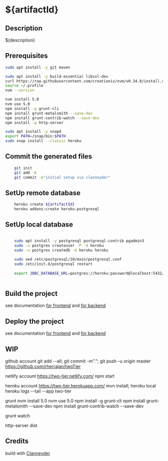 ${artifactId}
=========

Description
----------------------------------------------------
${description}

Prerequisites
-------------------------
```bash
sudo apt install -y git maven

sudo apt install -y build-essential libssl-dev
curl https://raw.githubusercontent.com/creationix/nvm/v0.34.0/install.sh | bash
source ~/.profile
nvm --version

nvm install 5.0
nvm use 5.0
npm install -g grunt-cli
npm install grunt-metalsmith --save-dev
npm install grunt-contrib-watch --save-dev
npm install -g http-server

sudo apt install -y snapd 
export PATH=/snap/bin:$PATH
sudo snap install --classic heroku

```

Commit the generated files
-------------------------
```bash
	git init
	git add -A
	git commit -m"initial setup via clanneyder"
```

SetUp remote database
-------------------------
```bash
	heroku create ${artifactId}
	heroku addons:create heroku-postgresql
```

SetUp local database
-------------------------
```bash
	
	sudo apt install -y postgresql postgresql-contrib pgadmin3
	sudo -u postgres createuser -P -d heroku
	sudo -u postgres createdb -O heroku heroku
	
	sudo xed /etc/postgresql/10/main/postgresql.conf 
	sudo /etc/init.d/postgresql restart
	
	export JDBC_DATABASE_URL=postgres://heroku:password@localhost:5432/heroku
	
```

Build the project
-------------------------
see documentation [for frontend](frontend/README.md) and [for backend](backend/README.md)


Deploy the project
-------------------------
see documentation [for frontend](frontend/README.md) and [for backend](backend/README.md)


WIP
-------------------------

github account
git add --all; git commit -m"."; git push -u origin master
https://github.com/rherrajan/twoTier

netlify account
https://two-tier.netlify.com/
npm start

heroku account
https://two-tier.herokuapp.com/
mvn install; heroku local
heroku logs --tail --app two-tier

grunt
nvm install 5.0
nvm use 5.0
npm install -g grunt-cli
npm install grunt-metalsmith --save-dev
npm install grunt-contrib-watch --save-dev

grunt watch

http-server dist


Credits
-------------------------
build with [Clanneyder](https://github.com/rherrajan/clanneyder)

